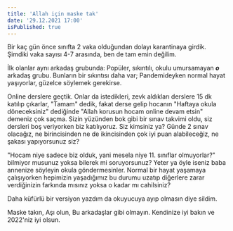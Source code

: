 ```yaml
---
title: 'Allah için maske tak'
date: '29.12.2021 17:00'
isPublished: true
---
```


Bir kaç gün önce sınıfta 2 vaka olduğundan dolayı karantinaya girdik. Şimdiki vaka sayısı 4-7 arasında, ben de tam emin değilim.

İlk olanlar aynı arkadaş grubunda: Popüler, sıkıntılı, okulu umursamayan _**o**_ arkadaş grubu. Bunların bir sıkıntısı daha var; Pandemideyken normal hayat yaşıyorlar, güzelce söylemek gerekirse.

Online derslere geçtik. Onlar da istedikleri, zevk aldıkları derslere 15 dk katılıp çıkarlar, "Tamam" dedik, fakat derse gelip hocanın "Haftaya okula döneceksiniz" dediğinde "Allah korusun hocam online devam etsin" demeniz çok saçma. Sizin yüzünden bok gibi bir sınav takvimi oldu, siz dersleri boş veriyorken biz katılıyoruz. Siz kimsiniz ya? Günde 2 sınav olacağız, ne birincisinden ne de ikincisinden çok iyi puan alabileceğiz, ne şakası yapıyorsunuz siz?

"Hocam niye sadece biz olduk, yani mesela niye 11. sınıflar olmuyorlar?" bilmiyor musunuz yoksa bilerek mi soruyorsunuz? Yeter ya öyle iseniz baba annenize söyleyin okula göndermesinler. Normal bir hayat yaşamaya çalışıyorken hepimizin yaşadığımız bu durumu uzatıp diğerlere zarar verdiğinizin farkında mısınız yoksa o kadar mı cahilsiniz?

Daha küfürlü bir versiyon yazdım da okuyucuya ayıp olmasın diye sildim.

Maske takın, Aşı olun, Bu arkadaşlar gibi olmayın. Kendinize iyi bakın ve 2022'niz iyi olsun.
